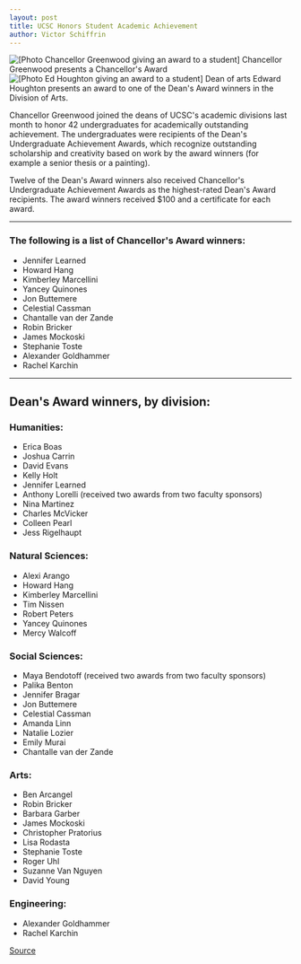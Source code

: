 ```yaml
---
layout: post
title: UCSC Honors Student Academic Achievement
author: Victor Schiffrin
---
```


![\[Photo Chancellor Greenwood giving an award to a student\]][1] Chancellor Greenwood presents a Chancellor's Award
![\[Photo Ed Houghton giving an award to a student\]][2] Dean of arts Edward Houghton presents an award to one of the Dean's Award winners in the Division of Arts.

Chancellor Greenwood joined the deans of UCSC's academic divisions last month to honor 42 undergraduates for academically outstanding achievement. The undergraduates were recipients of the Dean's Undergraduate Achievement Awards, which recognize outstanding scholarship and creativity based on work by the award winners (for example a senior thesis or a painting).

Twelve of the Dean's Award winners also received Chancellor's Undergraduate Achievement Awards as the highest-rated Dean's Award recipients. The award winners received $100 and a certificate for each award.

* * *

### The following is a list of Chancellor's Award winners:
* Jennifer Learned
* Howard Hang
* Kimberley Marcellini
* Yancey Quinones
* Jon Buttemere
* Celestial Cassman
* Chantalle van der Zande
* Robin Bricker
* James Mockoski
* Stephanie Toste
* Alexander Goldhammer
* Rachel Karchin

* * *

## Dean's Award winners, by division:

### Humanities:
* Erica Boas
* Joshua Carrin
* David Evans
* Kelly Holt
* Jennifer Learned
* Anthony Lorelli (received two awards from two faculty sponsors)
* Nina Martinez
* Charles McVicker
* Colleen Pearl
* Jess Rigelhaupt

### Natural Sciences:
* Alexi Arango
* Howard Hang
* Kimberley Marcellini
* Tim Nissen
* Robert Peters
* Yancey Quinones
* Mercy Walcoff

### Social Sciences:
* Maya Bendotoff (received two awards from two faculty sponsors)
* Palika Benton
* Jennifer Bragar
* Jon Buttemere
* Celestial Cassman
* Amanda Linn
* Natalie Lozier
* Emily Murai
* Chantalle van der Zande

### Arts:
* Ben Arcangel
* Robin Bricker
* Barbara Garber
* James Mockoski
* Christopher Pratorius
* Lisa Rodasta
* Stephanie Toste
* Roger Uhl
* Suzanne Van Nguyen
* David Young

### Engineering:
* Alexander Goldhammer
* Rachel Karchin

[1]: http://www1.ucsc.edu/oncampus/currents/97-98/art/awards.mrc.98-06-08.gif
[2]: http://www1.ucsc.edu/oncampus/currents/97-98/art/awards.houghton.98-06-08.gif

[Source](http://www1.ucsc.edu/oncampus/currents/97-98/06-08/deans.awards.htm "Permalink to Chancellor's and Dean's Awards: 06-08-98")

